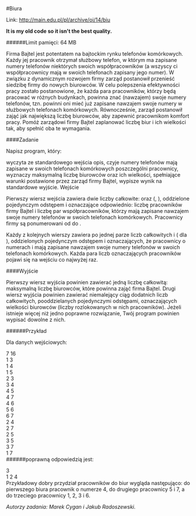 #Biura

Link: http://main.edu.pl/pl/archive/oi/14/biu

**It is my old code so it isn't the best quality.**

######Limit pamięci: 64 MB

Firma Bajtel jest potentatem na bajtockim rynku telefonów komórkowych. Każdy jej pracownik otrzymał służbowy telefon, w którym ma zapisane numery telefonów niektórych swoich współpracowników (a wszyscy ci współpracownicy mają w swoich telefonach zapisany jego numer). W związku z dynamicznym rozwojem firmy zarząd postanowił przenieść siedzibę firmy do nowych biurowców. W celu polepszenia efektywności pracy zostało postanowione, że każda para pracowników, którzy będą pracować w różnych budynkach, powinna znać (nawzajem) swoje numery telefonów, tzn. powinni oni mieć już zapisane nawzajem swoje numery w służbowych telefonach komórkowych. Równocześnie, zarząd postanowił zająć jak największą liczbę biurowców, aby zapewnić pracownikom komfort pracy. Pomóż zarządowi firmy Bajtel zaplanować liczbę biur i ich wielkości tak, aby spełnić oba te wymagania.

####Zadanie

Napisz program, który:

wyczyta ze standardowego wejścia opis, czyje numery telefonów mają zapisane w swoich telefonach komórkowych poszczególni pracownicy,
wyznaczy maksymalną liczbę biurowców oraz ich wielkości, spełniające warunki postawione przez zarząd firmy Bajtel,
wypisze wynik na standardowe wyjście.
Wejście

Pierwszy wiersz wejścia zawiera dwie liczby całkowite:  oraz  (,  ), oddzielone pojedynczym odstępem i oznaczające odpowiednio: liczbę pracowników firmy Bajtel i liczbę par współpracowników, którzy mają zapisane nawzajem swoje numery telefonów w swoich telefonach komórkowych. Pracownicy firmy są ponumerowani od do .

Każdy z kolejnych  wierszy zawiera po jednej parze liczb całkowitych   i  ( dla ), oddzielonych pojedynczym odstępem i oznaczających, że pracownicy o numerach  i  mają zapisane nawzajem swoje numery telefonów w swoich telefonach komórkowych. Każda para liczb oznaczających pracowników pojawi się na wejściu co najwyżej raz.

####Wyjście

Pierwszy wiersz wyjścia powinien zawierać jedną liczbę całkowitą: maksymalną liczbę biurowców, które powinna zająć firma Bajtel. Drugi wiersz wyjścia powinien zawierać niemalejący ciąg dodatnich liczb całkowitych, pooddzielanych pojedynczymi odstępami, oznaczających wielkości biurowców (liczby rozlokowanych w nich pracowników). Jeżeli istnieje więcej niż jedno poprawne rozwiązanie, Twój program powinien wypisać dowolne z nich.

######Przykład  
  
Dla danych wejściowych:  
  
7 16  
1 3  
1 4  
1 5  
2 3  
3 4  
4 5  
4 7  
4 6  
5 6  
6 7  
2 4  
2 7  
2 5  
3 5  
3 7  
1 7  
######poprawną odpowiedzią jest:  
  
3  
1 2 4  
Przykładowy dobry przydział pracowników do biur wygląda następująco: do pierwszego biura pracownik o numerze 4, do drugiego pracownicy 5 i 7, a do trzeciego pracownicy 1, 2, 3 i 6.

*Autorzy zadania: Marek Cygan i Jakub Radoszewski.*

